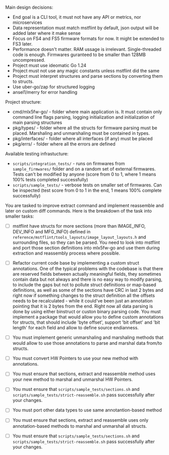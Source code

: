 Main design decisions:
 * End goal is a CLI tool, it must not have any API or metrics, nor microservices
 * Data representation must match mstflint by default, json output will be added later where it make sense
 * Focus on FS4 and FS5 firmware formats for now. It might be extended to FS3 later.
 * Performance doesn't matter. RAM ussage is irrelevant. Single-threaded code is enough. Firmwares guranteed to be smaller than 128MB uncompressed.
 * Project must use ideomatic Go 1.24
 * Project must not use any magic constants unless mstflint did the same
 * Project must interpret structures and parse sections by converting them to structs.
 * Use uber-go/zap for structured logging
 * ansel1/merry for error handling

Project structure:
 * cmd/mlx5fw-go/ - folder where main application is. It must contain only command line flags parsing, logging initialization and initialization of main parsing structures
 * pkg/types/ - folder where all the structs for firmware parsing must be placed. Marshaling and unmarshaling must be contained in types.
 * pkg/interfaces/ - folder where all interfaces (if any) must be placed
 * pkg/errs/ - folder where all the errors are defined


Available testing infrastucture:
 - `scripts/integration_tests/` - runs on firmwares from `sample_firmwares/` folder and on a random set of external firmwares. Tests can't be modified by anyone (score from 0 to 1, where 1 means 100% tests completed successfully)
 - `scripts/sample_tests/` - verbose tests on smaller set of firmwares. Can be inspected (test score from 0 to 1 in the end, 1 means 100% complete successfully)
 

You are tasked to improve extract command and implement reassemble and later on custom diff commands. Here is the breakdown of the task into smaller tasks:
- [ ] mstflint have structs for more sections (more than IMAGE_INFO, DEV_INFO and MFG_INFO) defined in `reference/mstflint/tools_layouts/image_layout_layouts.h` and surrounding files, so they can be parsed. You need to look into mstflint and port those section definitions into mlx5fw-go and use them during extraction and reassembly process where possible.
- [ ] Refactor current code base by implementing a custom struct annotations. One of the typical problems with the codebase is that there are reserved fields between actually meaningful fields, they sometimes contain data but not always and there is no easy way to modify parsing, to include the gaps but not to pollute struct definitions or map-based definitions, as well as some of the sections have CRC in last 2 bytes and right now if something changes to the struct definition all the offsets needs to be recalculated - while it could've been just an annotation pointing that it is 2 bytes from the end. 
   Right now all data parsing is done by using either binstruct or custon binary parsing code. You must implement a package that would allow you to define custom annotations for structs, that should include 'byte offset', support 'bit offset' and 'bit length' for each field and allow to define source endianness.
- [ ] You must implement generic unmarshaling and marshaling methods that would allow to use those annotations to parse and marshal data from/to structs.
- [ ] You must convert HW Pointers to use your new method with annotations.
- [ ] You must ensure that sections, extract and reassemble method uses your new method to marshal and unmarshal HW Pointers.
- [ ] You must ensure that `scripts/sample_tests/sections.sh` and `scripts/sample_tests/strict-reassemble.sh` pass successfully after your changes.
- [ ] You must port other data types to use same annotantion-based method
- [ ] You must ensure that sections, extract and reassemble uses only annotation-based methods to marshal and unmarshal all structs.
- [ ] You must ensure that `scripts/sample_tests/sections.sh` and `scripts/sample_tests/strict-reassemble.sh` pass successfully after your changes.


